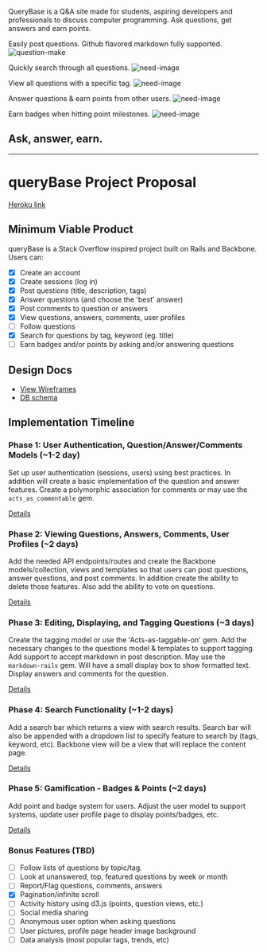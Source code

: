 QueryBase is a Q&A site made for students, aspiring developers and professionals to discuss computer programming. Ask questions, get answers and earn points.

Easily post questions. Github flavored markdown fully supported.
![question-make](http://res.cloudinary.com/charliecloud/image/upload/v1434947928/charblog/Screen_Shot_2015-06-21_at_9.33.12_PM.png)

Quickly search through all questions.
![need-image]()

View all questions with a specific tag.
![need-image]()

Answer questions & earn points from other users.
![need-image]()

Earn badges when hitting point milestones.
![need-image]()

## Ask, answer, earn.
---
# queryBase Project Proposal

[Heroku link][heroku]

[heroku]: http://querybase.herokuapp.com/

## Minimum Viable Product
queryBase is a Stack Overflow inspired project built on Rails and Backbone. Users can:

- [x] Create an account
- [x] Create sessions (log in)
- [x] Post questions (title, description, tags)
- [x] Answer questions (and choose the 'best' answer)
- [x] Post comments to question or answers
- [x] View questions, answers, comments, user profiles
- [ ] Follow questions
- [x] Search for questions by tag, keyword (eg. title)
- [ ] Earn badges and/or points by asking and/or answering questions

## Design Docs
* [View Wireframes][views]
* [DB schema][schema]

[views]: ./project_proposal/docs/views.md
[schema]: ./project_proposal/docs/schema.md

## Implementation Timeline

### Phase 1: User Authentication, Question/Answer/Comments Models (~1-2 day)
Set up user authentication (sessions, users) using best practices. In addition
will create a basic implementation of the question and answer features. Create a
polymorphic association for comments or may use the `acts_as_commentable` gem.

[Details][phase-one]

### Phase 2: Viewing Questions, Answers, Comments, User Profiles (~2 days)
Add the needed API endpoints/routes and create the Backbone models/collection,
views and templates so that users can post questions, answer questions, and post
comments. In addition create the ability to delete those features. Also add the
ability to vote on questions.

[Details][phase-two]

### Phase 3: Editing, Displaying, and Tagging Questions (~3 days)

Create the tagging model or use the 'Acts-as-taggable-on' gem. Add the necessary
changes to the questions model & templates to support tagging. Add support to
accept markdown in post description. May use the `markdown-rails` gem. Will have a
small display box to show formatted text. Display answers and comments for the question.

[Details][phase-three]

### Phase 4: Search Functionality (~1-2 days)

Add a search bar which returns a view with search results. Search bar will also
be appended with a dropdown list to specify feature to search by (tags, keyword, etc).
Backbone view will be a view that will replace the content page.

[Details][phase-four]

### Phase 5: Gamification - Badges & Points (~2 days)

Add point and badge system for users. Adjust the user model to support systems,
update user profile page to display points/badges, etc.

[Details][phase-five]

### Bonus Features (TBD)
- [ ] Follow lists of questions by topic/tag.
- [ ] Look at unanswered, top, featured questions by week or month
- [ ] Report/Flag questions, comments, answers
- [x] Pagination/infinite scroll
- [ ] Activity history using d3.js (points, question views, etc.)
- [ ] Social media sharing
- [ ] Anonymous user option when asking questions
- [ ] User pictures, profile page header image background
- [ ] Data analysis (most popular tags, trends, etc)

[phase-one]: ./project_proposal/docs/phases/phase1.md
[phase-two]: ./project_proposal/docs/phases/phase2.md
[phase-three]: ./project_proposal/docs/phases/phase3.md
[phase-four]: ./project_proposal/docs/phases/phase4.md
[phase-five]: ./project_proposal/docs/phases/phase5.md
